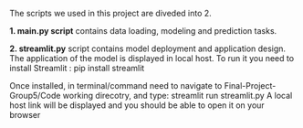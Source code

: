 
The scripts we used in this project are diveded into 2.

**1. main.py script** contains data loading, modeling and prediction tasks. 

**2. streamlit.py** script contains model deployment and application design. The application of the model is displayed in local host. To run it you need to install Streamlit : pip install streamlit

Once installed, in terminal/command need to navigate to Final-Project-Group5/Code working direcotry, and type: streamlit run streamlit.py
A local host link will be displayed and you should be able to open it on your browser 
